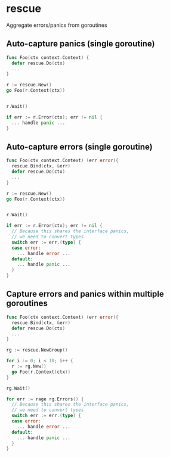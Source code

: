 # rescue

Aggregate errors/panics from goroutines

## Auto-capture panics (single goroutine)

```go
func Foo(ctx context.Context) {
  defer rescue.Do(ctx)
  ...
}

r := rescue.New()
go Foo(r.Context(ctx))


r.Wait()

if err := r.Error(ctx); err != nil {
  ... handle panic ...
}
```

## Auto-capture errors (single goroutine)

```go
func Foo(ctx context.Context) (err error){
  rescue.Bind(ctx, &err)
  defer rescue.Do(ctx)
  ...
}

r := rescue.New()
go Foo(r.Context(ctx))


r.Wait()

if err := r.Error(ctx); err != nil {
  // Because this shares the interface panics,
  // we need to convert types
  switch err := err.(type) {
  case error:
    ... handle error ...
  default:
    ... handle panic ...
  }
}
```

## Capture errors and panics within multiple goroutines

```go
func Foo(ctx context.Context) (err error){
  rescue.Bind(ctx, &err)
  defer rescue.Do(ctx)
  ...
}

rg := rescue.NewGroup()

for i := 0; i < 10; i++ {
  r := rg.New()
  go Foo(r.Context(ctx))
}

rg.Wait()

for err := rage rg.Errors() {
  // Because this shares the interface panics,
  // we need to convert types
  switch err := err.(type) {
  case error:
    ... handle error ...
  default:
    ... handle panic ...
  }
}

